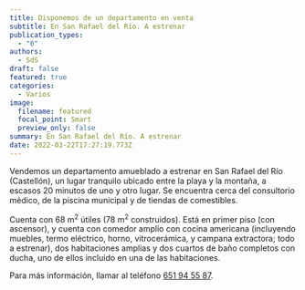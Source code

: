 ```yaml
---
title: Disponemos de un departamento en venta
subtitle: En San Rafael del Río. A estrenar
publication_types:
  - "0"
authors:
  - SdS
draft: false
featured: true
categories:
  - Varios
image:
  filename: featured
  focal_point: Smart
  preview_only: false
summary: En San Rafael del Río. A estrenar
date: 2022-03-22T17:27:19.773Z
---
```

<html>
<head>
	<style>
	.simplescrollup__button {
		position: fixed;
		bottom: 1rem;
		right: 1rem;
		transition: 1s all;
		z-index: 10000;
		cursor: pointer;
	}
	.simplescrollup__button--show {
		transform: translateX(0);
	}
	.simplescrollup__button--hide {
		transform: translateX(100px);
	}
	</style>
</head>
<body>

Vendemos un departamento amueblado a estrenar en San Rafael del Río (Castellón), un lugar tranquilo ubicado entre la playa y la montaña, a escasos 20 minutos de uno y otro lugar. Se encuentra cerca del consultorio médico, de la piscina municipal y de tiendas de comestibles.

Cuenta con 68 m<sup>2</sup> útiles (78 m<sup>2</sup> construidos). Está en primer piso (con ascensor), y cuenta con comedor amplio con cocina americana (incluyendo muebles, termo eléctrico, horno, vitrocerámica, y campana extractora; todo a estrenar), dos habitaciones amplias y dos cuartos de baño completos con ducha, uno de ellos incluido en una de las habitaciones.

Para más información, llamar al teléfono [651 94 55 87](<tel:+34 651 94 55 87>).